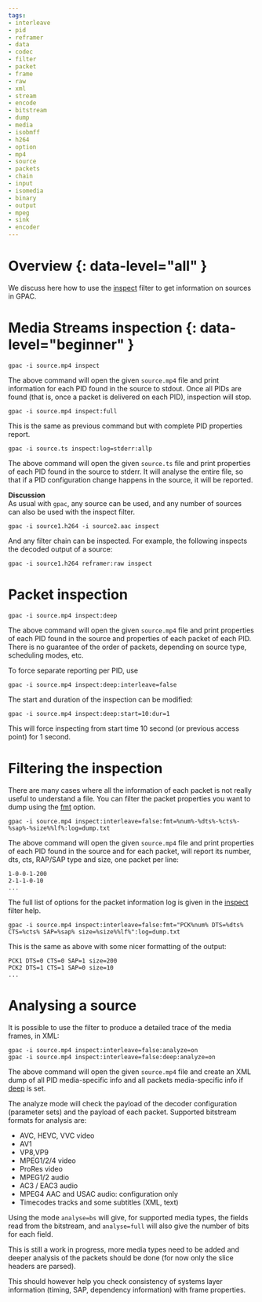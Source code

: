 ```yaml
---
tags:
- interleave
- pid
- reframer
- data
- codec
- filter
- packet
- frame
- raw
- xml
- stream
- encode
- bitstream
- dump
- media
- isobmff
- h264
- option
- mp4
- source
- packets
- chain
- input
- isomedia
- binary
- output
- mpeg
- sink
- encoder
---
```




# Overview {: data-level="all" }

We discuss here how to use the [inspect](inspect) filter to get information on sources in GPAC.  


# Media Streams inspection {: data-level="beginner" }
 
```
gpac -i source.mp4 inspect
```

The above command will open the given `source.mp4` file and print information for each PID found in the source to stdout. Once all PIDs are found (that is, once a packet is delivered on each PID), inspection will stop.

```
gpac -i source.mp4 inspect:full
```

This is the same as previous command but with complete PID properties report.

```gpac -i source.ts inspect:log=stderr:allp```

The above command will open the given `source.ts` file and print properties of each PID found in the source to stderr. It will analyse the entire file, so that if a PID configuration change happens in the source, it will be reported.


__Discussion__  
As usual with ```gpac```, any source can be used, and any number of sources can also be used with the inspect filter.

```
gpac -i source1.h264 -i source2.aac inspect
```

And any filter chain can be inspected. For example, the following inspects the decoded output of a source: 
```
gpac -i source1.h264 reframer:raw inspect
```


# Packet inspection

```
gpac -i source.mp4 inspect:deep
```

The above command will open the given `source.mp4` file and print properties of each PID found in the source and properties of each packet of each PID. There is no guarantee of the order of packets, depending on source type, scheduling modes, etc.   

To force separate reporting per PID, use

```
gpac -i source.mp4 inspect:deep:interleave=false
```


The start and duration of the inspection can be modified:

```
gpac -i source.mp4 inspect:deep:start=10:dur=1
```

This will force inspecting from start time 10 second (or previous access point) for 1 second.

# Filtering the inspection

There are many cases where all the information of each packet is not really useful to understand a file. You can filter the packet properties you want to dump using the [fmt](inspect#fmt) option. 
```
gpac -i source.mp4 inspect:interleave=false:fmt=%num%-%dts%-%cts%-%sap%-%size%%lf%:log=dump.txt
```

The above command will open the given `source.mp4` file and print properties of each PID found in the source and for each packet, will report its number, dts, cts, RAP/SAP type and size, one packet per line:
```
1-0-0-1-200
2-1-1-0-10
...
```

The full list of options for the packet information log is given in the [inspect](inspect) filter help.

```
gpac -i source.mp4 inspect:interleave=false:fmt="PCK%num% DTS=%dts% CTS=%cts% SAP=%sap% size=%size%%lf%":log=dump.txt
```

This is the same as above with some nicer formatting of the output:
```
PCK1 DTS=0 CTS=0 SAP=1 size=200
PCK2 DTS=1 CTS=1 SAP=0 size=10
...
```


# Analysing a source

It is possible to use the filter to produce a detailed trace of the media frames, in XML:
```
gpac -i source.mp4 inspect:interleave=false:analyze=on
gpac -i source.mp4 inspect:interleave=false:deep:analyze=on
```

The above command will open the given `source.mp4` file and create an XML dump of all PID media-specific info and all packets media-specific info if [deep](inspect#deep) is set. 

The analyze mode will check the payload of the decoder configuration (parameter sets)  and the payload of each packet. Supported bitstream formats for analysis are:

- AVC, HEVC, VVC video
- AV1
- VP8,VP9
- MPEG1/2/4 video
- ProRes video
- MPEG1/2 audio
- AC3 / EAC3 audio
- MPEG4 AAC and USAC audio: configuration only
- Timecodes tracks and some subtitles (XML, text)


Using the mode `analyse=bs` will give, for supported media types, the fields read from the bitstream, and  `analyse=full` will also give the number of bits for each field.

This is still a work in progress, more media types need to be added and deeper analysis of the packets should be done (for now only the slice headers are parsed).

This should however help you check consistency of systems layer information (timing, SAP, dependency information) with frame properties.